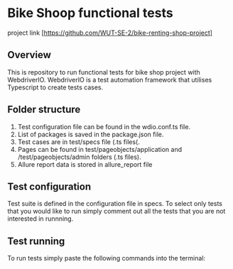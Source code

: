 # Bike Shoop functional tests 
project link [https://github.com/WUT-SE-2/bike-renting-shop-project]
## Overview
This is repository to run functional tests for bike shop project with WebdriverIO. 
WebdriverIO is a test automation framework that utilises Typescript to create tests cases. 
## Folder structure
1. Test configuration file can be found in the wdio.conf.ts file. 
2. List of packages is saved in the package.json file. 
3. Test cases are in test/specs file (.ts files(.
4. Pages can be found in test/pageobjects/application and /test/pageobjects/admin folders (.ts files).
5. Allure report data is stored in allure_report file
## Test configuration 
Test suite is defined in the configuration file in specs. 
To select only tests that you would like to run simply comment out all the tests that you are not interested in runnning. 
## Test running 
To run tests simply paste the following commands into the terminal: 
``` console

```
